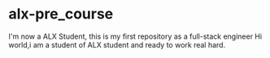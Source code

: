 # alx-pre_course
I'm now a ALX Student, this is my first repository as a full-stack engineer
Hi world,i am a student of ALX student and ready to work real hard.
